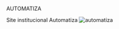 AUTOMATIZA 

Site institucional Automatiza
![automatiza](https://user-images.githubusercontent.com/25597344/82768743-4fdc0380-9e07-11ea-8af9-ad20cf1f96df.jpeg)

